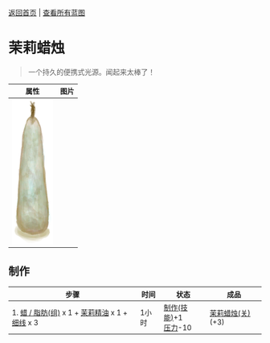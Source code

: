 [返回首页](index.md)   |  [查看所有蓝图](blueprint.md)
# 茉莉蜡烛  
> 一个持久的便携式光源。闻起来太棒了！  
  
  属性  |   图片   
 ----  |  ----:   
   |  ![](Sprite/CandleOffJasmine.png)   
  
## 制作  
步骤  |  时间  |  状态  |  成品  
----  |  ----  |  ----  |  ----  
1. [蜡 / 脂肪(组)](GpTag_WaxFat.md) x 1 + [茉莉精油](LQ_OilJasmine.md) x 1 + [细线](CordFiber.md) x 3  |  1小时  |  [制作(技能)](Skill_Crafting.md)+1<br>[压力](Stress.md)-10  |  [茉莉蜡烛(关)](CandleJasmineOff.md)(+3)  
